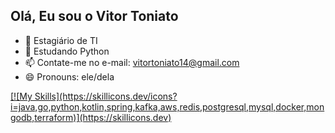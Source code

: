 ## Olá, Eu sou o Vitor Toniato

- 🔭 Estagiário de TI
- 🌱 Estudando Python
- 📫 Contate-me no e-mail: vitortoniato14@gmail.com
- 😄 Pronouns: ele/dela

<div>
  <a href='https://github.com/VitorToniato'>
</div>
[![My Skills](https://skillicons.dev/icons?i=java,go,python,kotlin,spring,kafka,aws,redis,postgresql,mysql,docker,mongodb,terraform)](https://skillicons.dev)
